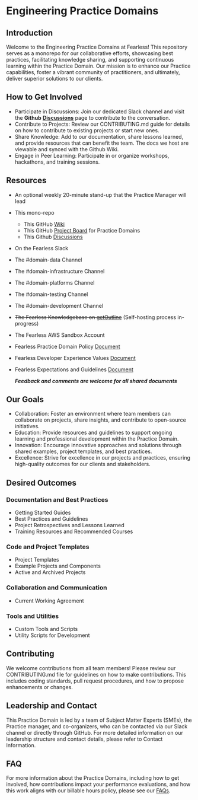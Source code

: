 # Engineering Practice Domains

## Introduction

Welcome to the Engineering Practice Domains at Fearless! This repository serves as a monorepo for our collaborative efforts, showcasing best practices, facilitating knowledge sharing, and supporting continuous learning within the Practice Domain. Our mission is to enhance our Practice capabilities, foster a vibrant community of practitioners, and ultimately, deliver superior solutions to our clients.

## How to Get Involved

* Participate in Discussions: Join our dedicated Slack channel and visit the **Github** [**Discussions**](https://github.com/FearlessSolutions/engineering-practice-domains/discussions) page to contribute to the conversation.
* Contribute to Projects: Review our CONTRIBUTING.md guide for details on how to contribute to existing projects or start new ones.
* Share Knowledge: Add to our documentation, share lessons learned, and provide resources that can benefit the team. The docs we host are viewable and synced with the Github Wiki.
* Engage in Peer Learning: Participate in or organize workshops, hackathons, and training sessions.

## Resources

* An optional weekly 20-minute stand-up that the Practice Manager will lead
* This mono-repo
  * This GitHub [Wiki](https://github.com/FearlessSolutions/engineering-practice-domains/wiki)
  * This GitHub [Project Board](https://github.com/orgs/FearlessSolutions/projects/14) for Practice Domains
  * This Github [Discussions](https://github.com/FearlessSolutions/engineering-practice-domains/discussions)
* On the Fearless Slack
 * The #domain-data Channel
 * The #domain-infrastructure Channel
 * The #domain-platforms Channel
 * The #domain-testing Channel
 * The #domain-development Channel
* ~~The Fearless Knowledgebase on [getOutline](https://fearless.getoutline.com/home)~~ (Self-hosting process in-progress)
* The Fearless AWS Sandbox Account

* Fearless Practice Domain Policy [Document](https://docs.google.com/document/d/1ScMFUJ32Su99KX6-B54vfcnchA5p-D33TY-gi1jnbr4/edit#heading=h.1zhtf6oxqwx7)
* Fearless Developer Experience Values [Document](https://docs.google.com/document/d/17cnW0JOiGNk5knqWKnjzIfkB4GclgD51uWEjw-vJkPU/edit#heading=h.rq71lpfy5qdj)
* Fearless Expectations and Guidelines [Document](https://docs.google.com/document/d/1KMfxRXptPV47lC-SJ4y1VSoEc9gbc0yVX0FLyakKsIg/edit#heading=h.qx2vp757r54y)

  ***Feedback and comments are welcome for all shared documents***

## Our Goals

* Collaboration: Foster an environment where team members can collaborate on projects, share insights, and contribute to open-source initiatives.
* Education: Provide resources and guidelines to support ongoing learning and professional development within the Practice Domain.
* Innovation: Encourage innovative approaches and solutions through shared examples, project templates, and best practices.
* Excellence: Strive for excellence in our projects and practices, ensuring high-quality outcomes for our clients and stakeholders.

## Desired Outcomes

### Documentation and Best Practices

* Getting Started Guides
* Best Practices and Guidelines
* Project Retrospectives and Lessons Learned
* Training Resources and Recommended Courses

### Code and Project Templates

* Project Templates
* Example Projects and Components
* Active and Archived Projects

### Collaboration and Communication

* Current Working Agreement

### Tools and Utilities

* Custom Tools and Scripts
* Utility Scripts for Development

## Contributing

We welcome contributions from all team members! Please review our CONTRIBUTING.md file for guidelines on how to make contributions. This includes coding standards, pull request procedures, and how to propose enhancements or changes.

## Leadership and Contact

This Practice Domain is led by a team of Subject Matter Experts (SMEs), the Practice manager, and co-organizers, who can be contacted via our Slack channel or directly through GitHub. For more detailed information on our leadership structure and contact details, please refer to Contact Information.

## FAQ

For more information about the Practice Domains, including how to get involved, how contributions impact your performance evaluations, and how this work aligns with our billable hours policy, please see our [FAQs](https://docs.google.com/document/d/1ScMFUJ32Su99KX6-B54vfcnchA5p-D33TY-gi1jnbr4/edit#heading=h.1zhtf6oxqwx7).
